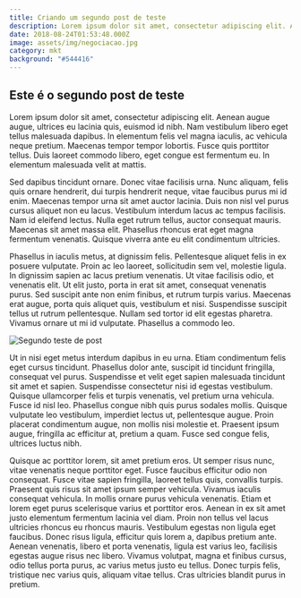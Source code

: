 ```yaml
---
title: Criando um segundo post de teste
description: Lorem ipsum dolor sit amet, consectetur adipiscing elit. Aenean augue augue, ultrices eu lacinia quis, euismod id nibh.
date: 2018-08-24T01:53:48.000Z
image: assets/img/negociacao.jpg
category: mkt
background: "#544416"
---
```

## Este é o segundo post de teste

Lorem ipsum dolor sit amet, consectetur adipiscing elit. Aenean augue augue, ultrices eu lacinia quis, euismod id nibh. Nam vestibulum libero eget tellus malesuada dapibus. In elementum felis vel magna iaculis, ac vehicula neque pretium. Maecenas tempor tempor lobortis. Fusce quis porttitor tellus. Duis laoreet commodo libero, eget congue est fermentum eu. In elementum malesuada velit at mattis.

Sed dapibus tincidunt ornare. Donec vitae facilisis urna. Nunc aliquam, felis quis ornare hendrerit, dui turpis hendrerit neque, vitae faucibus purus mi id enim. Maecenas tempor urna sit amet auctor lacinia. Duis non nisl vel purus cursus aliquet non eu lacus. Vestibulum interdum lacus ac tempus facilisis. Nam id eleifend lectus. Nulla eget rutrum tellus, auctor consequat mauris. Maecenas sit amet massa elit. Phasellus rhoncus erat eget magna fermentum venenatis. Quisque viverra ante eu elit condimentum ultricies.

Phasellus in iaculis metus, at dignissim felis. Pellentesque aliquet felis in ex posuere vulputate. Proin ac leo laoreet, sollicitudin sem vel, molestie ligula. In dignissim sapien ac lacus pretium venenatis. Ut vitae facilisis odio, et venenatis elit. Ut elit justo, porta in erat sit amet, consequat venenatis purus. Sed suscipit ante non enim finibus, et rutrum turpis varius. Maecenas erat augue, porta quis aliquet quis, vestibulum et nisi. Suspendisse suscipit tellus ut rutrum pellentesque. Nullam sed tortor id elit egestas pharetra. Vivamus ornare ut mi id vulputate. Phasellus a commodo leo.

![Segundo teste de post](assets/img/negociacao.jpeg "Mais um post no blog")

Ut in nisi eget metus interdum dapibus in eu urna. Etiam condimentum felis eget cursus tincidunt. Phasellus dolor ante, suscipit id tincidunt fringilla, consequat vel purus. Suspendisse et velit eget sapien malesuada tincidunt sit amet et sapien. Suspendisse consectetur nisi id egestas vestibulum. Quisque ullamcorper felis et turpis venenatis, vel pretium urna vehicula. Fusce id nisl leo. Phasellus congue nibh quis purus sodales mollis. Quisque vulputate leo vestibulum, imperdiet lectus ut, pellentesque augue. Proin placerat condimentum augue, non mollis nisi molestie et. Praesent ipsum augue, fringilla ac efficitur at, pretium a quam. Fusce sed congue felis, ultrices luctus nibh.

Quisque ac porttitor lorem, sit amet pretium eros. Ut semper risus nunc, vitae venenatis neque porttitor eget. Fusce faucibus efficitur odio non consequat. Fusce vitae sapien fringilla, laoreet tellus quis, convallis turpis. Praesent quis risus sit amet ipsum semper vehicula. Vivamus iaculis consequat vehicula. In mollis ornare purus vehicula venenatis. Etiam et lorem eget purus scelerisque varius et porttitor eros. Aenean in ex sit amet justo elementum fermentum lacinia vel diam. Proin non tellus vel lacus ultricies rhoncus eu rhoncus mauris. Vestibulum egestas non ligula eget faucibus. Donec risus ligula, efficitur quis lorem a, dapibus pretium ante. Aenean venenatis, libero et porta venenatis, ligula est varius leo, facilisis egestas augue risus nec libero. Vivamus volutpat, magna et finibus cursus, odio tellus porta purus, ac varius metus justo eu tellus. Donec turpis felis, tristique nec varius quis, aliquam vitae tellus. Cras ultricies blandit purus in pretium.
